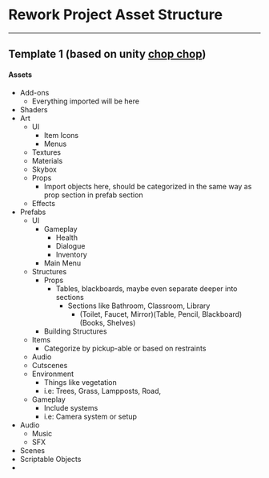 # Rework Project Asset Structure
---
## Template 1 (based on unity [chop chop](https://github.com/UnityTechnologies/open-project-1/tree/main/UOP1_Project/Assets))
#### Assets
- Add-ons
	- Everything imported will be here
- Shaders
- Art
	- UI
		- Item Icons
		- Menus
	- Textures
	- Materials
	- Skybox
	- Props
		- Import objects here, should be categorized in the same way as prop section in prefab section
	- Effects
- Prefabs
	- UI 
		- Gameplay
			- Health
			- Dialogue
			- Inventory
		- Main Menu
	- Structures
		- Props
			- Tables, blackboards, maybe even separate deeper into sections
				- Sections like Bathroom, Classroom, Library
					- (Toilet, Faucet, Mirror)(Table, Pencil, Blackboard)(Books, Shelves)
		- Building Structures
	- Items
		- Categorize by pickup-able or based on restraints
	- Audio
	- Cutscenes
	- Environment
		- Things like vegetation
		- i.e: Trees, Grass, Lampposts, Road, 
	- Gameplay
		- Include systems
		- i.e: Camera system or setup
- Audio
	- Music
	- SFX
- Scenes
- Scriptable Objects
- 